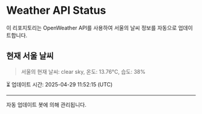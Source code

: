 
# Weather API Status

이 리포지토리는 OpenWeather API를 사용하여 서울의 날씨 정보를 자동으로 업데이트합니다.

## 현재 서울 날씨
> 서울의 현재 날씨: clear sky, 온도: 13.76°C, 습도: 38%

⏳ 업데이트 시간: 2025-04-29 11:52:15 (UTC)

---
자동 업데이트 봇에 의해 관리됩니다.
